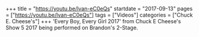 +++
title = "https://youtu.be/lvan-eC0eQs"
startdate = "2017-09-13"
pages = ["https://youtu.be/lvan-eC0eQs"]
tags = ["Videos"]
categories = ["Chuck E. Cheese's"]
+++
'Every Boy, Every Girl 2017' from Chuck E Cheese's Show 5 2017 being performed on Brandon's 2-Stage.
